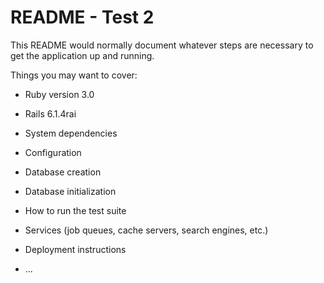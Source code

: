 # README - Test 2

This README would normally document whatever steps are necessary to get the
application up and running.

Things you may want to cover:

- Ruby version 3.0

- Rails 6.1.4rai

- System dependencies

- Configuration

- Database creation

- Database initialization

- How to run the test suite

- Services (job queues, cache servers, search engines, etc.)

- Deployment instructions

- ...
